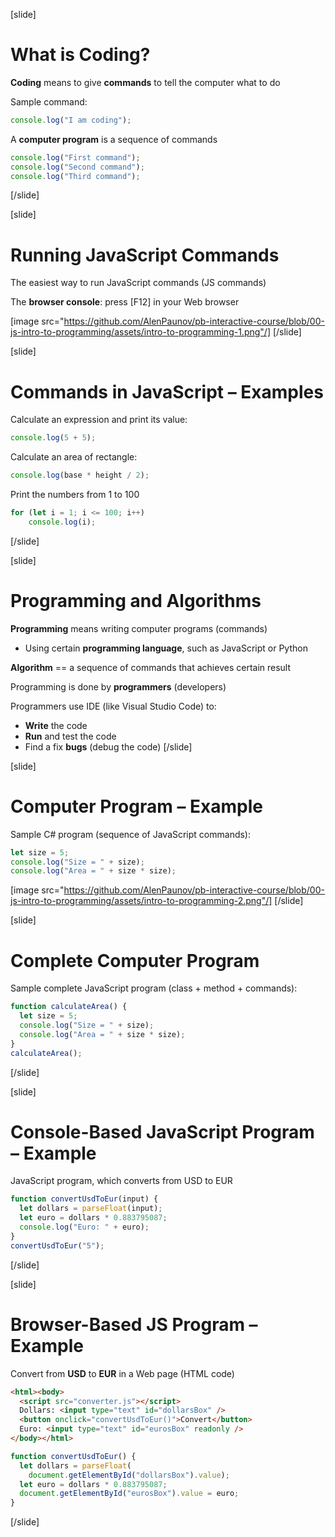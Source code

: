 [slide]
# What is Coding?
**Coding** means to give **commands** to tell the computer what to do

Sample command:
```js
console.log("I am coding");
```
A **computer program** is a sequence of commands
```js
console.log("First command");
console.log("Second command");
console.log("Third command");
```
[/slide]

[slide]
# Running JavaScript Commands
The easiest way to run JavaScript commands (JS commands)

The **browser console**: press \[F12\] in your Web browser

[image src="https://github.com/AlenPaunov/pb-interactive-course/blob/00-js-intro-to-programming/assets/intro-to-programming-1.png"/]
[/slide]

[slide]
# Commands in JavaScript – Examples 
Calculate an expression and print its value:
```js
console.log(5 + 5);
```
Calculate an area of rectangle:
```js
console.log(base * height / 2);
```
Print the numbers from 1 to 100
```js
for (let i = 1; i <= 100; i++)
    console.log(i);
```
[/slide]

[slide]
# Programming and Algorithms 
**Programming** means writing computer programs (commands)

* Using certain **programming language**, such as JavaScript or Python

**Algorithm** == a sequence of commands that achieves certain result

Programming is done by **programmers** (developers)

Programmers use IDE (like Visual Studio Code) to:

* **Write** the code
* **Run** and test the code
* Find a fix **bugs** (debug the code)
[/slide]

[slide]
# Computer Program – Example
Sample C# program (sequence of JavaScript commands):

```js
let size = 5;
console.log("Size = " + size);
console.log("Area = " + size * size);
```

[image src="https://github.com/AlenPaunov/pb-interactive-course/blob/00-js-intro-to-programming/assets/intro-to-programming-2.png"/]
[/slide]

[slide]
# Complete Computer Program
Sample complete JavaScript program (class + method + commands):
```js
function calculateArea() {
  let size = 5;
  console.log("Size = " + size);
  console.log("Area = " + size * size);
}
calculateArea();
```
[/slide]

[slide]
# Console-Based JavaScript Program – Example
JavaScript program, which converts from USD to EUR
```js
function convertUsdToEur(input) {
  let dollars = parseFloat(input);
  let euro = dollars * 0.883795087;
  console.log("Euro: " + euro);
}
convertUsdToEur("5");
```
[/slide]

[slide]
# Browser-Based JS Program – Example
Convert from **USD** to **EUR** in a Web page (HTML code)
```html
<html><body>
  <script src="converter.js"></script>
  Dollars: <input type="text" id="dollarsBox" />
  <button onclick="convertUsdToEur()">Convert</button>
  Euro: <input type="text" id="eurosBox" readonly />
</body></html>
```
```js
function convertUsdToEur() {
  let dollars = parseFloat(
    document.getElementById("dollarsBox").value);
  let euro = dollars * 0.883795087;
  document.getElementById("eurosBox").value = euro;
}
```
[/slide]
